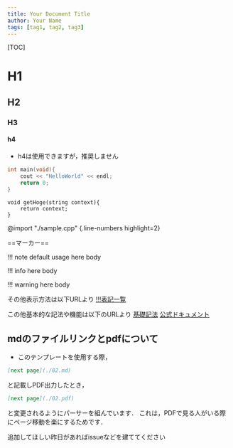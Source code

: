 ```yaml
---
title: Your Document Title
author: Your Name
tags: [tag1, tag2, tag3]
---
```


<!--目次-->
[TOC]

# H1
## H2
### H3
#### h4

- h4は使用できますが，推奨しません

```cpp {.line-numbers}
int main(void){
    cout << "HelloWorld" << endl;
    return 0;
}
```

```cpp{.line-numbers highlight=2}
void getHoge(string context){
    return context;
}
```

@import "./sample.cpp" {.line-numbers highlight=2}

==マーカー==

!!! note
    default usage
    here body

!!! info
    here body

!!! warning
    here body

その他表示方法は以下URLより
[!!!表記一覧](https://squidfunk.github.io/mkdocs-material/reference/admonitions/#+type:abstract)

この他基本的な記法や機能は以下のURLより
[基礎記法](https://github.com/shd101wyy/markdown-preview-enhanced/blob/master/docs/ja-jp/markdown-basics.md)
[公式ドキュメント](https://shd101wyy.github.io/markdown-preview-enhanced//#/)

## mdのファイルリンクとpdfについて
- このテンプレートを使用する際，
```md
[next page](./02.md)
```
と記載しPDF出力したとき，
```md
[next page](./02.pdf)
```
と変更されるようにパーサーを組んでいます．
これは，PDFで見る人がいる際にページ移動を楽にするためです．

追加してほしい昨日があればissueなどを建ててください